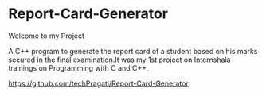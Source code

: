 # Report-Card-Generator

Welcome to my Project

A C++ program to generate the report card of a student based on his marks secured in the final examination.It was my 1st project on Internshala trainings on Programming with C and C++. 

https://github.com/techPragati/Report-Card-Generator
